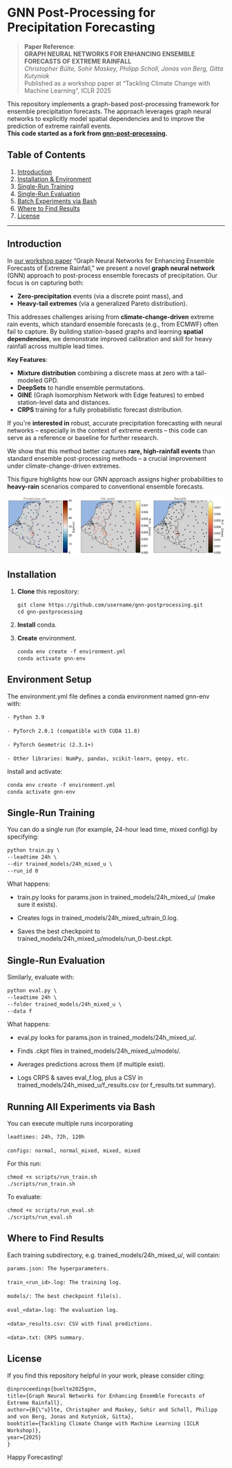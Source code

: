 # GNN Post-Processing for Precipitation Forecasting

> **Paper Reference**:  
> **GRAPH NEURAL NETWORKS FOR ENHANCING ENSEMBLE FORECASTS OF EXTREME RAINFALL**  
> *Christopher Bülte, Sohir Maskey, Philipp Scholl, Jonas von Berg, Gitta Kutyniok*  
> Published as a workshop paper at “Tackling Climate Change with Machine Learning”, ICLR 2025

This repository implements a graph-based post-processing framework for ensemble precipitation forecasts. The approach leverages graph neural networks to explicitly model spatial dependencies and to improve the prediction of extreme rainfall events.  
**This code started as a fork from [gnn-post-processing](https://github.com/hits-mli/gnn-post-processing/tree/main).**

## Table of Contents

1. [Introduction](#introduction)
2. [Installation & Environment](#installation--environment)
3. [Single-Run Training](#single-run-training)
4. [Single-Run Evaluation](#single-run-evaluation)
5. [Batch Experiments via Bash](#batch-experiments-via-bash)
6. [Where to Find Results](#where-to-find-results)
7. [License](#license)

---

## Introduction

In [our workshop paper](#references) “Graph Neural Networks for Enhancing Ensemble Forecasts of Extreme Rainfall,” we present a novel **graph neural network** (GNN) approach to post-process ensemble forecasts of precipitation. Our focus is on capturing both:

- **Zero-precipitation** events (via a discrete point mass), and  
- **Heavy-tail extremes** (via a generalized Pareto distribution).  

This addresses challenges arising from **climate-change-driven** extreme rain events, which standard ensemble forecasts (e.g., from ECMWF) often fail to capture. By building station-based graphs and learning **spatial dependencies**, we demonstrate improved calibration and skill for heavy rainfall across multiple lead times.

**Key Features**:

- **Mixture distribution** combining a discrete mass at zero with a tail-modeled GPD.  
- **DeepSets** to handle ensemble permutations.  
- **GINE** (Graph Isomorphism Network with Edge features) to embed station-level data and distances.  
- **CRPS** training for a fully probabilistic forecast distribution.

If you're **interested in** robust, accurate precipitation forecasting with neural networks – especially in the context of extreme events – this code can serve as a reference or baseline for further research.

We show that this method better captures **rare, high-rainfall events** than standard ensemble post-processing methods – a crucial improvement under climate-change-driven extremes.

This figure highlights how our GNN approach assigns higher probabilities to **heavy-rain** scenarios compared to conventional ensemble forecasts.

<center>
<img src="imgs/spatial_extremes.svg">
</center>


## Installation

1. **Clone** this repository:
   ```
   git clone https://github.com/username/gnn-postprocessing.git
   cd gnn-postprocessing
   ```
2. **Install** conda.

3. **Create** environment.
   ```
   conda env create -f environment.yml
   conda activate gnn-env
   ```
   
## Environment Setup

The environment.yml file defines a conda environment named gnn-env with:

    - Python 3.9

    - PyTorch 2.0.1 (compatible with CUDA 11.8)

    - PyTorch Geometric (2.3.1+)

    - Other libraries: NumPy, pandas, scikit-learn, geopy, etc.

Install and activate:
   ```
   conda env create -f environment.yml
   conda activate gnn-env
   ```
    

## Single-Run Training

You can do a single run (for example, 24-hour lead time, mixed config) by specifying:
    
    
    python train.py \
    --leadtime 24h \
    --dir trained_models/24h_mixed_u \
    --run_id 0
    
    
What happens:

- train.py looks for params.json in trained_models/24h_mixed_u/ (make sure it exists).

- Creates logs in trained_models/24h_mixed_u/train_0.log.

- Saves the best checkpoint to trained_models/24h_mixed_u/models/run_0-best.ckpt.

## Single-Run Evaluation

Similarly, evaluate with:
    
    python eval.py \
    --leadtime 24h \
    --folder trained_models/24h_mixed_u \
    --data f
    
What happens:

- eval.py looks for params.json in trained_models/24h_mixed_u/.

- Finds .ckpt files in trained_models/24h_mixed_u/models/.

- Averages predictions across them (if multiple exist).
  
- Logs CRPS & saves eval_f.log, plus a CSV in trained_models/24h_mixed_u/f_results.csv (or f_results.txt summary).

## Running All Experiments via Bash

You can execute multiple runs incorporating

    leadtimes: 24h, 72h, 120h

    configs: normal, normal_mixed, mixed, mixed

For this run:
   ```
   chmod +x scripts/run_train.sh
   ./scripts/run_train.sh
   ```

To evaluate:
   ```
   chmod +x scripts/run_eval.sh
   ./scripts/run_eval.sh
   ```

   
## Where to Find Results

Each training subdirectory, e.g. trained_models/24h_mixed_u/, will contain:

    params.json: The hyperparameters.

    train_<run_id>.log: The training log.

    models/: The best checkpoint file(s).

    eval_<data>.log: The evaluation log.

    <data>_results.csv: CSV with final predictions.

    <data>.txt: CRPS summary.

## License

If you find this repository helpful in your work, please consider citing:
```
@inproceedings{buelte2025gnn,
title={Graph Neural Networks for Enhancing Ensemble Forecasts of Extreme Rainfall},
author={B{\"u}lte, Christopher and Maskey, Sohir and Scholl, Philipp and von Berg, Jonas and Kutyniok, Gitta},
booktitle={Tackling Climate Change with Machine Learning (ICLR Workshop)},
year={2025}
}
```
Happy Forecasting!
